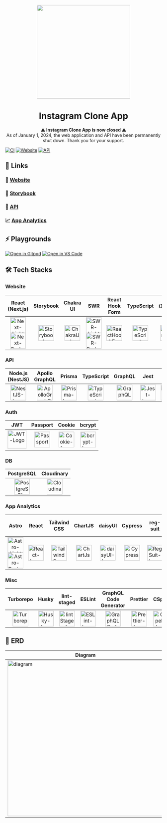 <p align="center"><img src="https://user-images.githubusercontent.com/83388735/187939371-9396b890-6f10-4bae-b52e-e38c5a17d49e.gif" width="300"></p>
<h1 align="center">Instagram Clone App</h1>
<p align="center">  
  <strong>⚠️ Instagram Clone App is now closed ⚠️</strong>
  <br>
  As of January 1, 2024, the web application and API have been permanently shut down. Thank you for your support.
</p>

[![CI](https://github.com/kentayamada-dev/instagram-clone/actions/workflows/ci.yml/badge.svg)](https://github.com/kentayamada-dev/instagram-clone/actions/workflows/ci.yml)
[![Website](https://img.shields.io/website?label=Website&logo=Vercel&url=https%3A%2F%2Fapp.instagram-clone.net)](https://app.instagram-clone.net/)
[![API](https://img.shields.io/website?label=API&logo=Heroku&url=https%3A%2F%2Fapi.instagram-clone.net)](https://api.instagram-clone.net/)

## 🔗 Links

### 🥳 [Website](https://app.instagram-clone.net/)

### 📓 [Storybook](https://app.instagram-clone.net/storybook/)

### 🚀 [API](https://api.instagram-clone.net/)

### 📈 [App Analytics](https://kentayamada-dev.github.io/instagram-clone/)

## ⚡ Playgrounds

[![Open in Gitpod](https://user-images.githubusercontent.com/83388735/186300755-062f9256-aeaa-42d1-b42c-50bdb7b728ed.svg)](https://gitpod.io/#https://github.com/kentayamada-dev/instagram-clone)
[![Open in VS Code](https://user-images.githubusercontent.com/83388735/186300430-2a29e2aa-6bcb-42f2-a8d4-2a3b61aa3c67.svg)](https://vscode.dev/github/kentayamada-dev/instagram-clone)

## 🛠️ Tech Stacks

### Website

<table>
    <thead>
        <tr>
            <th align="center">React (Next.js)</th>
            <th align="center">Storybook</th>
            <th align="center">Chakra UI</th>
            <th align="center">SWR</th>
            <th align="center">React Hook Form</th>
            <th align="center">TypeScript</th>
            <th align="center">i18next</th>
            <th align="center">Faker</th>
            <th align="center">LottieFiles</th>
            <th align="center">Emotion</th>
            <th align="center">Light/Dark Modes</th>
            <th align="center">Responsive</th>
        </tr>
    </thead>
    <tbody>
        <tr>
            <td align="center"><img width=50 src="https://user-images.githubusercontent.com/83388735/188771957-f65f7875-36f5-4331-9386-e834adad2919.svg#gh-dark-mode-only" alt="Next-Light-Logo"><img width=50 src="https://user-images.githubusercontent.com/83388735/188772091-fdc3705f-c936-4fdd-a040-4c329845dee4.svg#gh-light-mode-only" alt="Next-Dark-Logo"></td>
            <td align="center"><img src="https://ico.now.sh/storybook/FF4785" width=50 alt="Storybook-Logo"/></td>
            <td align="center"><img src="https://ico.now.sh/chakraui/319795" width=50 alt="ChakraUI-Logo"/></td>
            <td align="center"><img width=50 src="https://user-images.githubusercontent.com/83388735/188774891-6a932350-d30f-4b63-9dc6-e0d0e830b8cd.svg#gh-dark-mode-only" alt="SWR-Light-Logo"><img width=50 src="https://user-images.githubusercontent.com/83388735/188774743-41eafc07-65ad-4cc0-8c2b-6105a2badc8c.svg#gh-light-mode-only" alt="SWR-Dark-Logo"></td>
            <td align="center"><img src="https://ico.now.sh/reacthookform/EC5990" width=50 alt="ReactHookForm-Logo"/></td>
            <td align="center"><img src="https://ico.now.sh/typescript/3178C6" width=50 alt="TypeScript-Logo"/></td>
            <td align="center"><img src="https://user-images.githubusercontent.com/83388735/188814780-901edb98-fc74-4344-b30b-c6b5913cea13.svg" width=50 alt="i18next-Logo"/></td>
            <td align="center"><img src="https://user-images.githubusercontent.com/83388735/188792063-18dd5fa8-5f20-4e70-9424-f1682497e251.svg" width=50 alt="Faker-Logo"/></td>
            <td align="center"><img src="https://user-images.githubusercontent.com/83388735/188816450-a333927b-7b2b-4ce4-99c5-07047040991a.svg" width=50 alt="LottieFiles-Logo"/></td>
            <td align="center"><img src="https://user-images.githubusercontent.com/83388735/188817479-ef37e456-6360-4bb4-a66d-f1d47cdd89d3.svg" width=50 alt="Emotion-Logo"/></td>
            <td align="center"><img src="https://user-images.githubusercontent.com/83388735/188780871-4cf9ab75-7639-45a9-868f-50be81d009fe.svg" width=50 alt="LightDark-Logo"/></td>
            <td align="center"><img src="https://user-images.githubusercontent.com/83388735/188781297-bd86e1ab-3a77-4637-a1a0-2b1aac4d50eb.svg" width=50 alt="Responsive-Logo"/></td>
        </tr>
    </tbody>
</table>

### API

<table>
    <thead>
        <tr>
            <th align="center">Node.js (NestJS)</th>
            <th align="center">Apollo GraphQL</th>
            <th align="center">Prisma</th>
            <th align="center">TypeScript</th>
            <th align="center">GraphQL</th>
            <th align="center">Jest</th>
            <th align="center">Joi</th>
            <th align="center">Faker</th>
        </tr>
    </thead>
    <tbody>
        <tr>
            <td align="center"><img src="https://ico.now.sh/nestjs/E0234E" width=50 alt="NestJS-Logo"/></td>
            <td align="center"><img src="https://ico.now.sh/apollographql/311C87" width=50 alt="ApolloGraphQL-Logo"/></td>
            <td align="center"><img src="https://ico.now.sh/prisma/5A67D8" width=50 alt="Prisma-Logo"/></td>
            <td align="center"><img src="https://ico.now.sh/typescript/3178C6" width=50 alt="TypeScript-Logo"/></td>
            <td align="center"><img src="https://ico.now.sh/graphql/E10098" width=50 alt="GraphQL-Logo"/></td>
            <td align="center"><img src="https://ico.now.sh/jest/C21325" width=50 alt="Jest-Logo"/></td>
            <td align="center"><img src="https://user-images.githubusercontent.com/83388735/188789144-771beb68-140b-4af4-9166-63b55da60db7.png" width=50 alt="Joi-Logo"/></td>
            <td align="center"><img src="https://user-images.githubusercontent.com/83388735/188792063-18dd5fa8-5f20-4e70-9424-f1682497e251.svg" width=50 alt="Faker-Logo"/></td>
        </tr>
    </tbody>
</table>

### Auth

<table>
    <thead>
        <tr>
            <th align="center">JWT</th>
            <th align="center">Passport</th>
            <th align="center">Cookie</th>
            <th align="center">bcrypt</th>
        </tr>
    </thead>
    <tbody>
        <tr>
            <td align="center"><img src="https://user-images.githubusercontent.com/83388735/188787294-d381912f-e863-4ce8-8592-763558f4f5a2.svg" width=60 alt="JWT-Logo"/></td>
            <td align="center"><img src="https://ico.now.sh/passport/34E27A" width=50 alt="Passport-Logo"/></td>
            <td align="center"><img src="https://user-images.githubusercontent.com/83388735/188790368-bba37285-8bfa-4bbd-8d4b-a7d067709669.svg" width=50 alt="Cookie-Logo"/></td>
            <td align="center"><img src="https://user-images.githubusercontent.com/83388735/188790866-4c4eef89-04bc-410b-8660-23e2c8a8a55f.svg" width=50 alt="bcrypt-Logo"/></td>
        </tr>
    </tbody>
</table>

### DB

<table>
    <thead>
        <tr>
            <th align="center">PostgreSQL</th>
            <th align="center">Cloudinary</th>
        </tr>
    </thead>
    <tbody>
        <tr>
            <td align="center"><img src="https://user-images.githubusercontent.com/83388735/188818213-3432099a-dba0-41cb-96d1-01cc34617e6c.svg" width=50 alt="PostgreSQL-Logo"/></td>
            <td align="center"><img src="https://user-images.githubusercontent.com/83388735/188791369-23350304-ff43-41fb-a895-70d077af45ac.svg" width=50 alt="Cloudinary-Logo"/></td>
        </tr>
    </tbody>
</table>

### App Analytics

<table>
    <thead>
        <tr>
            <th align="center">Astro</th>
            <th align="center">React</th>
            <th align="center">Tailwind CSS</th>
            <th align="center">ChartJS</th>
            <th align="center">daisyUI</th>
            <th align="center">Cypress</th>
            <th align="center">reg-suit</th>
            <th align="center">Google Analytics</th>
            <th align="center">Next.js Bundle Analyzer</th>
            <th align="center">Lighthouse</th>
        </tr>
    </thead>
    <tbody>
        <tr>
            <td align="center"><img width=50 src="https://user-images.githubusercontent.com/83388735/189289011-f951f18a-c64c-4d92-88dc-ea01316c2b5d.svg#gh-dark-mode-only" alt="Astro-Light-Logo"><img width=50 src="https://user-images.githubusercontent.com/83388735/189288840-9b0cf449-70a1-42fe-b52d-d52b24a098c0.svg#gh-light-mode-only" alt="Astro-Dark-Logo"></td>
            <td align="center"><img src="https://ico.now.sh/react/61DAFB" width=50 alt="React-Logo"/></td>
            <td align="center"><img src="https://ico.now.sh/tailwindcss/06B6D4" width=50 alt="TailwindCss-Logo"/></td>
            <td align="center"><img src="https://user-images.githubusercontent.com/83388735/189290395-e6e2309d-6040-4b83-b0b3-eeffdcad81f2.svg" width=50 alt="ChartJs-Logo"/></td><td align="center"><img src="https://user-images.githubusercontent.com/83388735/189292024-342fc5ba-38de-4002-8504-d1aeeaf737b9.svg" width=50 alt="daisyUI-Logo"/></td>
            <td align="center"><img src="https://user-images.githubusercontent.com/83388735/188815804-2ec09981-9d01-42eb-8e93-a1eb32a9424a.svg" width=50 alt="Cypress-Logo"/></td>
            <td align="center"><img src="https://user-images.githubusercontent.com/83388735/188776078-285817f2-166c-4702-8dcf-77a87ea8521e.svg" width=50 alt="RegSuit-Logo"/></td>
            <td align="center"><img src="https://user-images.githubusercontent.com/83388735/189570289-82b9c752-9e1b-41f7-8784-14d2535c1a8e.svg" width=50 alt="GoogleAnalytics-Logo"/></td>
            <td align="center"><img src="https://user-images.githubusercontent.com/83388735/189572630-9a317d40-fac0-4a80-a2fd-ecfc3248ef3f.svg" width=100 alt="NextJsBundleAnalyzer-Logo"/></td>
            <td align="center"><img src="https://user-images.githubusercontent.com/83388735/189572955-8defca65-0384-43ef-b32d-4d24d1b0dc79.svg" width=50 alt="Lighthouse-Logo"/></td>
        </tr>
    </tbody>
</table>

### Misc

<table>
    <thead>
        <tr>
            <th align="center">Turborepo</th>
            <th align="center">Husky</th>
            <th align="center">lint-staged</th>
            <th align="center">ESLint</th>
            <th align="center">GraphQL Code Generator</th>
            <th align="center">Prettier</th>
            <th align="center">CSpell</th>
            <th align="center">GitHub Actions</th>
        </tr>
    </thead>
    <tbody>
        <tr>
            <td align="center"><img src="https://user-images.githubusercontent.com/83388735/188793732-de48c65d-1f46-412b-97fe-4e2497427861.svg" width=50 alt="Turborepo-Logo"/></td>
           <td align="center"><img src="https://user-images.githubusercontent.com/83388735/188795423-67733560-8263-4abb-9ff9-618c29d2d3e2.svg"width=50 alt="Husky-logo"</td>
           <td align="center"><img src="https://user-images.githubusercontent.com/83388735/188796031-6f5ed441-1c0e-4190-afa6-535ad7ed37a2.svg"width=50 alt="lintStaged-logo"</td>
           <td align="center"><img src="https://ico.now.sh/eslint/4B32C3" width=50 alt="ESLint-Logo"/></td>
           <td align="center"><img src="https://user-images.githubusercontent.com/83388735/188797324-3c47f52c-3009-4add-9199-a5cb33dc39c1.svg"width=50 alt="GraphQLCodeGenerator-logo"</td>
           <td align="center"><img src="https://user-images.githubusercontent.com/83388735/188797905-79574cac-5b22-4e8e-8d0a-1c21c48ff386.svg"width=50 alt="Prettier-logo"</td>
           <td align="center"><img src="https://user-images.githubusercontent.com/83388735/188798447-b49ecbe4-0620-48f4-afe1-bbdef80cc6ba.svg"width=50 alt="CSpell-logo"</td>
           <td align="center"><img src="https://user-images.githubusercontent.com/83388735/188798716-9989bfa4-ef70-491e-8bbd-f69a774d7e18.svg"width=50 alt="GitHubActions-logo"</td>
        </tr>
    </tbody>
</table>

## 💾 ERD

| Diagram                                                                     | Notation                                                                      |
| --------------------------------------------------------------------------- | ----------------------------------------------------------------------------- |
| <img src="apps/backend/prisma/erd/diagram.svg" width="500px" alt="diagram"> | <img src="apps/backend/prisma/erd/notation.png" width="500px" alt="notation"> |

<!--
```mermaid
%%{init: {'theme':'neutral', 'themeVariables': { 'textColor': '#11999E', 'nodeTextColor':'#AA96DA', 'tertiaryColor':'transparent'}}}%%
erDiagram

  User {
    String id
    String name
    String email
    String imageUrl
    String password
    DateTime createdAt
    DateTime updatedAt
    }


  Post {
    String id PK
    String caption  "nullable"
    String imageUrl
    DateTime createdAt
    DateTime updatedAt
    }


  Follow {
    String id PK
    DateTime createdAt
    DateTime updatedAt
    }


  Like {
    String id PK
    DateTime createdAt
    DateTime updatedAt
    }

    Post o{--|| User : "user"
    Follow o{--|| User : "followedUser"
    Follow o{--|| User : "followingUser"
    Like o{--|| User : "user"
    Like o{--|| Post : "post"
```
-->
